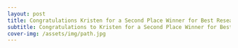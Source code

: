 ```yaml
---
layout: post
title: Congratulations Kristen for a Second Place Winner for Best Research Award
subtitle: Congratulations to Kristen for a Second Place Winner for Best Research Award, University of Miami Medical Faculty Association!
cover-img: /assets/img/path.jpg
---
```


